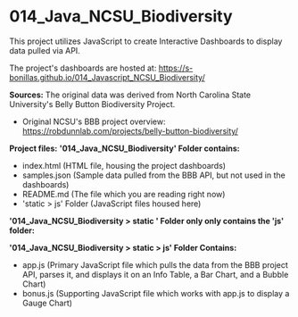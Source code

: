 # 014_Java_NCSU_Biodiversity
This project utilizes JavaScript to create Interactive Dashboards to display data pulled via API.  

The project's dashboards are hosted at: https://s-bonillas.github.io/014_Javascript_NCSU_Biodiversity/

**Sources:**
The original data was derived from North Carolina State University's Belly Button Biodiversity Project.
- Original NCSU's BBB project overview: https://robdunnlab.com/projects/belly-button-biodiversity/

**Project files:**
**'014_Java_NCSU_Biodiversity' Folder contains:**
- index.html (HTML file, housing the project dashboards)
- samples.json (Sample data pulled from the BBB API, but not used in the dashboards)
- README.md (The file which you are reading right now)
- 'static > js' Folder (JavaScript files housed here)

**'014_Java_NCSU_Biodiversity > static ' Folder only only contains the 'js' folder:**

**'014_Java_NCSU_Biodiversity > static > js' Folder Contains:**
- app.js (Primary JavaScript file which pulls the data from the BBB project API, parses it, and displays it on an Info Table, a Bar Chart, and a Bubble Chart)
- bonus.js (Supporting JavaScript file which works with app.js to display a Gauge Chart)



